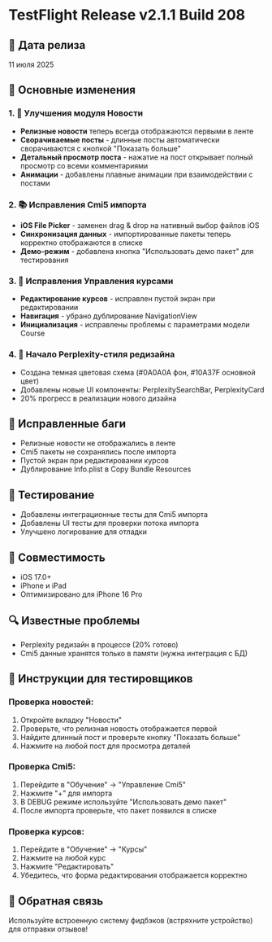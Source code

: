 # TestFlight Release v2.1.1 Build 208

## 📅 Дата релиза
11 июля 2025

## 🎯 Основные изменения

### 1. 📰 Улучшения модуля Новости
- **Релизные новости** теперь всегда отображаются первыми в ленте
- **Сворачиваемые посты** - длинные посты автоматически сворачиваются с кнопкой "Показать больше"
- **Детальный просмотр поста** - нажатие на пост открывает полный просмотр со всеми комментариями
- **Анимации** - добавлены плавные анимации при взаимодействии с постами

### 2. 📚 Исправления Cmi5 импорта
- **iOS File Picker** - заменен drag & drop на нативный выбор файлов iOS
- **Синхронизация данных** - импортированные пакеты теперь корректно отображаются в списке
- **Демо-режим** - добавлена кнопка "Использовать демо пакет" для тестирования

### 3. 📝 Исправления Управления курсами
- **Редактирование курсов** - исправлен пустой экран при редактировании
- **Навигация** - убрано дублирование NavigationView
- **Инициализация** - исправлены проблемы с параметрами модели Course

### 4. 🎨 Начало Perplexity-стиля редизайна
- Создана темная цветовая схема (#0A0A0A фон, #10A37F основной цвет)
- Добавлены новые UI компоненты: PerplexitySearchBar, PerplexityCard
- 20% прогресс в реализации нового дизайна

## 🐛 Исправленные баги
- Релизные новости не отображались в ленте
- Cmi5 пакеты не сохранялись после импорта
- Пустой экран при редактировании курсов
- Дублирование Info.plist в Copy Bundle Resources

## 🧪 Тестирование
- Добавлены интеграционные тесты для Cmi5 импорта
- Добавлены UI тесты для проверки потока импорта
- Улучшено логирование для отладки

## 📱 Совместимость
- iOS 17.0+
- iPhone и iPad
- Оптимизировано для iPhone 16 Pro

## 🔍 Известные проблемы
- Perplexity редизайн в процессе (20% готово)
- Cmi5 данные хранятся только в памяти (нужна интеграция с БД)

## 📝 Инструкции для тестировщиков

### Проверка новостей:
1. Откройте вкладку "Новости"
2. Проверьте, что релизная новость отображается первой
3. Найдите длинный пост и проверьте кнопку "Показать больше"
4. Нажмите на любой пост для просмотра деталей

### Проверка Cmi5:
1. Перейдите в "Обучение" → "Управление Cmi5"
2. Нажмите "+" для импорта
3. В DEBUG режиме используйте "Использовать демо пакет"
4. После импорта проверьте, что пакет появился в списке

### Проверка курсов:
1. Перейдите в "Обучение" → "Курсы"
2. Нажмите на любой курс
3. Нажмите "Редактировать"
4. Убедитесь, что форма редактирования отображается корректно

## 💬 Обратная связь
Используйте встроенную систему фидбэков (встряхните устройство) для отправки отзывов! 